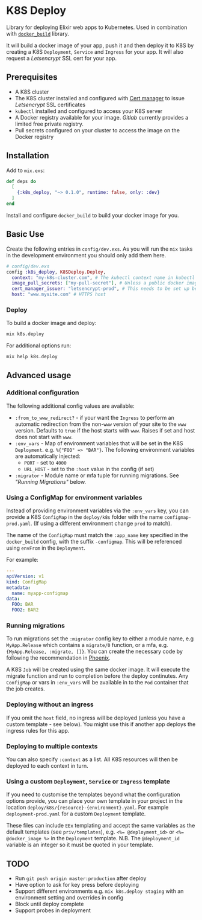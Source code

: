 # K8S Deploy

Library for deploying Elixir web apps to Kubernetes.  Used in combination with [`docker_build`](https://hex.pm/packages/docker_build) library.

It will build a docker image of your app, push it and then deploy it to K8S by creating a K8S `Deployment`, `Service` and `Ingress` for your app. It will also request a *Letsencrypt* SSL cert for your app.

## Prerequisites

  * A K8S cluster
  * The K8S cluster installed and configured with [Cert manager](https://cert-manager.io) to issue *Letsencrypt* SSL certificates
  * `kubectl` installed and configured to access your K8S server
  * A Docker registry available for your image.  *Gitlab* currently provides a limited
  free private registry.
  * Pull secrets configured on your cluster to access the image on the Docker registry

## Installation

Add to `mix.exs`:

```elixir
def deps do
  [
    {:k8s_deploy, "~> 0.1.0", runtime: false, only: :dev}
  ]
end
```

Install and configure `docker_build` to build your docker image for you.


## Basic Use

Create the following entries in `config/dev.exs`.  As you will run the `mix` tasks in the
development environment you should only add them here.

```elixir
# config/dev.exs
config :k8s_deploy, K8SDeploy.Deploy,
  context: "my-k8s-cluster.com", # The kubectl context name in kubectl
  image_pull_secrets: ["my-pull-secret"], # Unless a public docker image is used this must be set up before
  cert_manager_issuer: "letsencrypt-prod", # This needs to be set up before
  host: "www.mysite.com" # HTTPS host
```

### Deploy

To build a docker image and deploy:

```bash
mix k8s.deploy
```

For additional options run:

```bash
mix help k8s.deploy
```

## Advanced usage

### Additional configuration

The following additional config values are available:

  * `:from_to_www_redirect?` - if your want the `Ingress` to perform an automatic redirection from the non-`www` version of your site to the `www` version. Defaults to `true` if the host starts with `www`.  Raises if set and host does not start with `www`.
  * `:env_vars` - Map of environment variables that will be set in the K8S `Deployment`. e.g. `%{"FOO" => "BAR"}`.  The following
  environment variables are automatically injected:
    * `PORT` - set to `4000`
    * `URL_HOST` - set to the `:host` value in the config (if set)
  * `:migrator` - Module name or mfa tuple for running migrations.  See *"Running Migrations"* below.

### Using a ConfigMap for environment variables

Instead of providing environment variables via the `:env_vars` key, you can provide a K8S `ConfigMap` in the
`deploy/k8s` folder with the name `configmap-prod.yaml`.  (If using a different environment change `prod` to match).

The name of the `ConfigMap` must match the `:app_name` key specified in the `docker_build` config, with the suffix `-configmap`.
This will be referenced using `envFrom` in the `Deployment`.

For example:
```yaml
---
apiVersion: v1
kind: ConfigMap
metadata:
  name: myapp-configmap
data:
  FOO: BAR
  FOO2: BAR2
```

### Running migrations

To run migrations set the `:migrator` config key to either a module name, e.g `MyApp.Release` which contains a `migrate/0` function,
or a mfa, e.g. `{MyApp.Release, :migrate, []}`.  You can create the necessary code by following the recommendation
in [Phoenix](https://hexdocs.pm/phoenix/releases.html#ecto-migrations-and-custom-commands).

A K8S `Job` will be created using the same docker image. It will execute the migrate function and run to completion before the deploy continutes.  Any `ConfigMap` or vars in `:env_vars` will be available in to the `Pod` container that the job creates.

### Deploying without an ingress

If you omit the `host` field, no ingress will be deployed (unless you have a custom template - see below).  You might use this if another app deploys the ingress
rules for this app.

### Deploying to multiple contexts

You can also specify `:context` as a list.  All K8S resources will then be deployed to each context in turn.

### Using a custom `Deployment`, `Service` or `Ingress` template

If you need to customise the templates beyond what the configuration options provide, you can place your
own template in your project in the location `deploy/k8s/{resource}-{environment}.yaml`.  For example
`deployment-prod.yaml` for a custom `Deployment` template.

These files can include `EEx` templating and accept the same variables as the default templates (see `priv/templates`),
e.g. `<%= @deployment_id>` or `<%= @docker_image %>` in the `Deployment` template.  N.B. The `@deployment_id`
variable is an integer so it must be quoted in your template.

## TODO

* Run `git push origin master:production` after deploy
* Have option to ask for key press before deploying
* Support different environments e.g. `mix k8s.deploy staging` with an environment setting and overrides in config
* Block until deploy complete
* Support probes in deployment

